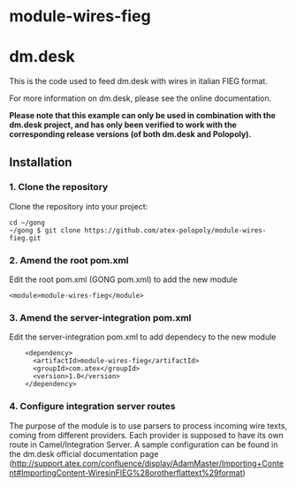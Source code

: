 # module-wires-fieg


dm.desk
=============================

This is the code used to feed dm.desk with wires in italian FIEG format.

For more information on dm.desk, please see the online documentation.


**Please note that this example can only be used in combination with the dm.desk project, and has only been verified to work with the corresponding release versions (of both dm.desk and Polopoly).**

## Installation

### 1. Clone the repository

Clone the repository into your project:

```
cd ~/gong
~/gong $ git clone https://github.com/atex-polopoly/module-wires-fieg.git

```

### 2. Amend the root pom.xml
Edit the root pom.xml (GONG pom.xml) to add the new module
```
<module>module-wires-fieg</module>
```
### 3. Amend the server-integration pom.xml
Edit the server-integration  pom.xml to add dependecy to the new module
```
    <dependency>
      <artifactId>module-wires-fieg</artifactId>
      <groupId>com.atex</groupId>
      <version>1.0</version>
    </dependency>
```

### 4. Configure integration server routes
The purpose of the module is to use parsers to process incoming wire texts, coming from different providers.
Each provider is supposed to have its own route in Camel/Integration Server. 
A sample configuration can be found in the dm.desk official documentation page (http://support.atex.com/confluence/display/AdamMaster/Importing+Content#ImportingContent-WiresinFIEG%28orotherflattext%29format)


